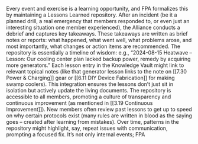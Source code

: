 Every event and exercise is a learning opportunity, and FPA formalizes this by maintaining a Lessons Learned repository. After an incident (be it a planned drill, a real emergency that members responded to, or even just an interesting situation one member experienced), the Alliance conducts a debrief and captures key takeaways. These takeaways are written as brief notes or reports: what happened, what went well, what problems arose, and most importantly, what changes or action items are recommended. The repository is essentially a timeline of wisdom: e.g., “2024-08-15 Heatwave – Lesson: Our cooling center plan lacked backup power, remedy by acquiring more generators.” Each lesson entry in the Knowledge Vault might link to relevant topical notes (like that generator lesson links to the note on [[7.30 Power & Charging]] gear or [[6.11 DIY Device Fabrication]] for making swamp coolers). This integration ensures the lessons don’t just sit in isolation but actively update the living documents. The repository is accessible to all members, promoting a culture of transparency and continuous improvement (as mentioned in [[3.19 Continuous Improvement]]). New members often review past lessons to get up to speed on why certain protocols exist (many rules are written in blood as the saying goes – created after learning from mistakes). Over time, patterns in the repository might highlight, say, repeat issues with communication, prompting a focused fix. It’s not only internal events; FPA